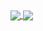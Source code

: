 <a href="https://github.com/anuraghazra/github-readme-stats">
  <img align="center" src="https://github-readme-stats.vercel.app/api?username=xp-1000&show_icons=true&count_private=true" />
</a>
<a href="http://ionicabizau.github.io/github-profile-languages/?user=xp-1000">
  <img align="center" src="https://github-readme-stats.vercel.app/api/top-langs/?username=xp-1000&hide=html&layout=compact" />
</a>
